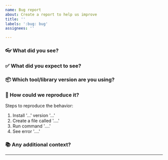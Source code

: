 ```yaml
---
name: Bug report
about: Create a report to help us improve
title: ''
labels: ':bug: bug'
assignees: ''

---
```

<!-- 
Thanks for letting us know about a bug! 💖

Use the questions below to help explain what you think is wrong, and what we should do to fix it.
-->

### 👓 What did you see?

<!-- A clear and concise description of what you saw happen. -->

### ✅ What did you expect to see?

<!-- Describe what you would like to have happened instead. -->

### 📦 Which tool/library version are you using?

<!-- What version of Cucumber/GoDog/etc. are you running? What version of your programming language platform? Anything else that might be relevant? -->

### 🔬 How could we reproduce it?

<!-- 
In order to fix the problem, we need to be able to reproduce it.

A Minimal Reproducible Example can be really helpful for anyone
trying to diagnose and fix the problem.

See https://stackoverflow.com/help/minimal-reproducible-example

Please outline the steps below:
-->

Steps to reproduce the behavior:
1. Install '...' version '...'
2. Create a file called '....'
3. Run command '....'
4. See error '....'

<!-- you can add screenshots if that would be useful -->

### 📚 Any additional context?

<!-- Add any other context, references or screenshots about the problem here. -->

----
